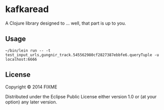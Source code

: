 # kafkaread

A Clojure library designed to ... well, that part is up to you.

## Usage

```
~/bin/lein run -- -t test_input_urls,gungnir_track.545562980cf2827387ebbfe6.queryTuple -u localhost:6666
```

## License

Copyright © 2014 FIXME

Distributed under the Eclipse Public License either version 1.0 or (at
your option) any later version.
